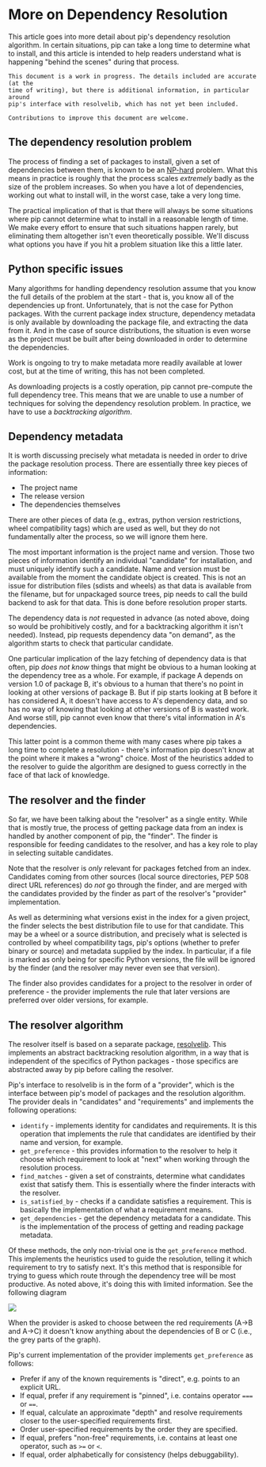 # More on Dependency Resolution

This article goes into more detail about pip's dependency resolution algorithm.
In certain situations, pip can take a long time to determine what to install,
and this article is intended to help readers understand what is happening
"behind the scenes" during that process.

```{note}
This document is a work in progress. The details included are accurate (at the
time of writing), but there is additional information, in particular around
pip's interface with resolvelib, which has not yet been included.

Contributions to improve this document are welcome.
```

## The dependency resolution problem

The process of finding a set of packages to install, given a set of dependencies
between them, is known to be an [NP-hard](https://en.wikipedia.org/wiki/NP-hardness)
problem. What this means in practice is roughly that the process scales
*extremely* badly as the size of the problem increases. So when you have a lot
of dependencies, working out what to install will, in the worst case, take a
very long time.

The practical implication of that is that there will always be some situations
where pip cannot determine what to install in a reasonable length of time. We
make every effort to ensure that such situations happen rarely, but eliminating
them altogether isn't even theoretically possible. We'll discuss what options
you have if you hit a problem situation like this a little later.

## Python specific issues

Many algorithms for handling dependency resolution assume that you know the
full details of the problem at the start - that is, you know all of the
dependencies up front. Unfortunately, that is not the case for Python packages.
With the current package index structure, dependency metadata is only available
by downloading the package file, and extracting the data from it. And in the
case of source distributions, the situation is even worse as the project must
be built after being downloaded in order to determine the dependencies.

Work is ongoing to try to make metadata more readily available at lower cost,
but at the time of writing, this has not been completed.

As downloading projects is a costly operation, pip cannot pre-compute the full
dependency tree. This means that we are unable to use a number of techniques
for solving the dependency resolution problem. In practice, we have to use a
*backtracking algorithm*.

## Dependency metadata

It is worth discussing precisely what metadata is needed in order to drive the
package resolution process. There are essentially three key pieces of
information:

* The project name
* The release version
* The dependencies themselves

There are other pieces of data (e.g., extras, python version restrictions, wheel
compatibility tags) which are used as well, but they do not fundamentally
alter the process, so we will ignore them here.

The most important information is the project name and version. Those two pieces
of information identify an individual "candidate" for installation, and must
uniquely identify such a candidate. Name and version must be available from the
moment the candidate object is created. This is not an issue for distribution
files (sdists and wheels) as that data is available from the filename, but for
unpackaged source trees, pip needs to call the build backend to ask for that
data. This is done before resolution proper starts.

The dependency data is *not* requested in advance (as noted above, doing so
would be prohibitively costly, and for a backtracking algorithm it isn't
needed). Instead, pip requests dependency data "on demand", as the algorithm
starts to check that particular candidate.

One particular implication of the lazy fetching of dependency data is that
often, pip *does not know* things that might be obvious to a human looking at
the dependency tree as a whole. For example, if package A depends on version
1.0 of package B, it's obvious to a human that there's no point in looking at
other versions of package B. But if pip starts looking at B before it has
considered A, it doesn't have access to A's dependency data, and so has no way
of knowing that looking at other versions of B is wasted work. And worse still,
pip cannot even know that there's vital information in A's dependencies.

This latter point is a common theme with many cases where pip takes a long time
to complete a resolution - there's information pip doesn't know at the point
where it makes a "wrong" choice. Most of the heuristics added to the resolver
to guide the algorithm are designed to guess correctly in the face of that
lack of knowledge.

## The resolver and the finder

So far, we have been talking about the "resolver" as a single entity. While that
is mostly true, the process of getting package data from an index is handled
by another component of pip, the "finder". The finder is responsible for
feeding candidates to the resolver, and has a key role to play in selecting
suitable candidates.

Note that the resolver is *only* relevant for packages fetched from an index.
Candidates coming from other sources (local source directories, PEP 508
direct URL references) do *not* go through the finder, and are merged with the
candidates provided by the finder as part of the resolver's "provider"
implementation.

As well as determining what versions exist in the index for a given project,
the finder selects the best distribution file to use for that candidate. This
may be a wheel or a source distribution, and precisely what is selected is
controlled by wheel compatibility tags, pip's options (whether to prefer binary
or source) and metadata supplied by the index. In particular, if a file is
marked as only being for specific Python versions, the file will be ignored by
the finder (and the resolver may never even see that version).

The finder also provides candidates for a project to the resolver in order of
preference - the provider implements the rule that later versions are preferred
over older versions, for example.

## The resolver algorithm

The resolver itself is based on a separate package, [resolvelib](https://pypi.org/project/resolvelib/).
This implements an abstract backtracking resolution algorithm, in a way that is
independent of the specifics of Python packages - those specifics are abstracted
away by pip before calling the resolver.

Pip's interface to resolvelib is in the form of a "provider", which is the
interface between pip's model of packages and the resolution algorithm. The
provider deals in "candidates" and "requirements" and implements the following
operations:

* `identify` - implements identity for candidates and requirements. It is this
  operation that implements the rule that candidates are identified by their
  name and version, for example.
* `get_preference` - this provides information to the resolver to help it choose
  which requirement to look at "next" when working through the resolution
  process.
* `find_matches` - given a set of constraints, determine what candidates exist
  that satisfy them. This is essentially where the finder interacts with the
  resolver.
* `is_satisfied_by` - checks if a candidate satisfies a requirement. This is
  basically the implementation of what a requirement means.
* `get_dependencies` - get the dependency metadata for a candidate. This is
  the implementation of the process of getting and reading package metadata.

Of these methods, the only non-trivial one is the `get_preference` method. This
implements the heuristics used to guide the resolution, telling it which
requirement to try to satisfy next. It's this method that is responsible for
trying to guess which route through the dependency tree will be most productive.
As noted above, it's doing this with limited information. See the following
diagram

![](deps.png)

When the provider is asked to choose between the red requirements (A->B and
A->C) it doesn't know anything about the dependencies of B or C (i.e., the
grey parts of the graph).

Pip's current implementation of the provider implements `get_preference` as
follows:

* Prefer if any of the known requirements is "direct", e.g. points to an
    explicit URL.
* If equal, prefer if any requirement is "pinned", i.e. contains
    operator ``===`` or ``==``.
* If equal, calculate an approximate "depth" and resolve requirements
    closer to the user-specified requirements first.
* Order user-specified requirements by the order they are specified.
* If equal, prefers "non-free" requirements, i.e. contains at least one
    operator, such as ``>=`` or ``<``.
* If equal, order alphabetically for consistency (helps debuggability).
